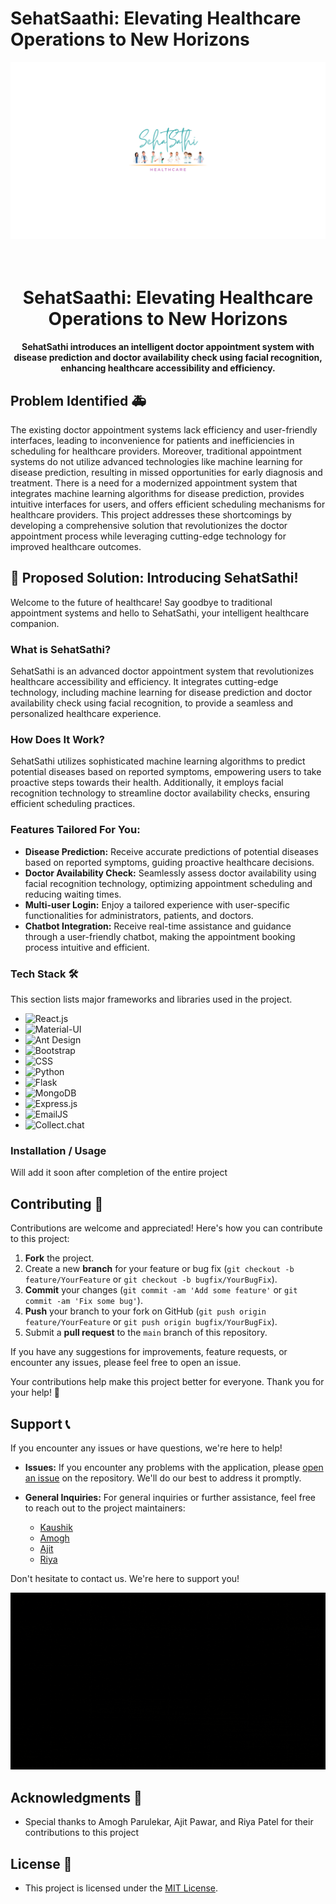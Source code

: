 # SehatSaathi: Elevating Healthcare Operations to New Horizons 
![SehatSaathi](1.png)

<h1 align="center">
  <br>
  SehatSaathi: Elevating Healthcare Operations to New Horizons 
  <br>
</h1>

<h4 align="center">SehatSathi introduces an intelligent doctor appointment system with disease prediction and doctor availability check using facial recognition, enhancing healthcare accessibility and efficiency.</h4>

## Problem Identified 🚑

The existing doctor appointment systems lack efficiency and user-friendly interfaces, leading to inconvenience for patients and inefficiencies in scheduling for healthcare providers. Moreover, traditional appointment systems do not utilize advanced technologies like machine learning for disease prediction, resulting in missed opportunities for early diagnosis and treatment. There is a need for a modernized appointment system that integrates machine learning algorithms for disease prediction, provides intuitive interfaces for users, and offers efficient scheduling mechanisms for healthcare providers. This project addresses these shortcomings by developing a comprehensive solution that revolutionizes the doctor appointment process while leveraging cutting-edge technology for improved healthcare outcomes.

## 🚀 Proposed Solution: Introducing SehatSathi!

Welcome to the future of healthcare! Say goodbye to traditional appointment systems and hello to SehatSathi, your intelligent healthcare companion.

### What is SehatSathi?

SehatSathi is an advanced doctor appointment system that revolutionizes healthcare accessibility and efficiency. It integrates cutting-edge technology, including machine learning for disease prediction and doctor availability check using facial recognition, to provide a seamless and personalized healthcare experience.

### How Does It Work?

SehatSathi utilizes sophisticated machine learning algorithms to predict potential diseases based on reported symptoms, empowering users to take proactive steps towards their health. Additionally, it employs facial recognition technology to streamline doctor availability checks, ensuring efficient scheduling practices.

### Features Tailored For You:

- **Disease Prediction:** Receive accurate predictions of potential diseases based on reported symptoms, guiding proactive healthcare decisions.
- **Doctor Availability Check:** Seamlessly assess doctor availability using facial recognition technology, optimizing appointment scheduling and reducing waiting times.
- **Multi-user Login:** Enjoy a tailored experience with user-specific functionalities for administrators, patients, and doctors.
- **Chatbot Integration:** Receive real-time assistance and guidance through a user-friendly chatbot, making the appointment booking process intuitive and efficient.

### Tech Stack 🛠️

This section lists major frameworks and libraries used in the project.

* ![React.js](https://img.shields.io/badge/React.js-61DAFB?style=for-the-badge&logo=react&logoColor=white)
* ![Material-UI](https://img.shields.io/badge/Material--UI-0081CB?style=for-the-badge&logo=material-ui&logoColor=white)
* ![Ant Design](https://img.shields.io/badge/Ant_Design-0170FE?style=for-the-badge&logo=ant-design&logoColor=white)
* ![Bootstrap](https://img.shields.io/badge/Bootstrap-563D7C?style=for-the-badge&logo=bootstrap&logoColor=white)
* ![CSS](https://img.shields.io/badge/CSS-1572B6?style=for-the-badge&logo=css3&logoColor=white)
* ![Python](https://img.shields.io/badge/Python-3776AB?style=for-the-badge&logo=python&logoColor=white)
* ![Flask](https://img.shields.io/badge/Flask-000000?style=for-the-badge&logo=flask&logoColor=white)
* ![MongoDB](https://img.shields.io/badge/MongoDB-47A248?style=for-the-badge&logo=mongodb&logoColor=white)
* ![Express.js](https://img.shields.io/badge/Express.js-000000?style=for-the-badge&logo=express&logoColor=white)
* ![EmailJS](https://img.shields.io/badge/EmailJS-FFFFFF?style=for-the-badge&logo=emailjs&logoColor=black)
* ![Collect.chat](https://img.shields.io/badge/Collect.chat-42C3D7?style=for-the-badge&logo=collect-dot-chat&logoColor=white)

### Installation / Usage

Will add it soon after completion of the entire project
<!-- CONTRIBUTING -->
## Contributing 🤝

Contributions are welcome and appreciated! Here's how you can contribute to this project:

1. **Fork** the project.
2. Create a new **branch** for your feature or bug fix (`git checkout -b feature/YourFeature` or `git checkout -b bugfix/YourBugFix`).
3. **Commit** your changes (`git commit -am 'Add some feature'` or `git commit -am 'Fix some bug'`).
4. **Push** your branch to your fork on GitHub (`git push origin feature/YourFeature` or `git push origin bugfix/YourBugFix`).
5. Submit a **pull request** to the `main` branch of this repository.

If you have any suggestions for improvements, feature requests, or encounter any issues, please feel free to open an issue.

Your contributions help make this project better for everyone. Thank you for your help! 🙌

## Support 📞

If you encounter any issues or have questions, we're here to help!

- **Issues:** If you encounter any problems with the application, please [open an issue](https://github.com/kaushikp020603/SehatSathi/issues) on the repository. We'll do our best to address it promptly.

- **General Inquiries:** For general inquiries or further assistance, feel free to reach out to the project maintainers:
  - [Kaushik](mailto:kaushik020603@gmail.com)
  - [Amogh](mailto:amoghmparulekar@gmail.com)
  - [Ajit](mailto:ajitnoob@gmail.com)
  - [Riya](mailto:riyanoob@gmail.com)

Don't hesitate to contact us. We're here to support you!

![GIF showing example](GIF3.gif)

## Acknowledgments 🙏

- Special thanks to Amogh Parulekar, Ajit Pawar, and Riya Patel for their contributions to this project

## License 📝

- This project is licensed under the [MIT License](LICENSE).
